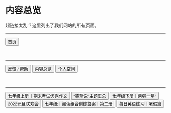 <link rel="stylesheet" type="text/css" href="style.css">

# 内容总览

超链接太乱？这里列出了我们网站的所有页面。

---

<div class="btn-group">
<a href="https://zz19z-2021-2.github.io/"><button class="button group-right">首页</button></a>
</div>
<p style="clear:both"></p>
<br />

---

<div class="btn-group">
<a href="https://zz19z-2021-2.github.io/feedback.html"><button class="button">反馈 / 帮助</button></a>
<a href="https://zz19z-2021-2.github.io/overview.html"><button class="button">内容总览</button></a>
<a href="https://zz19z-2021-2.github.io/Spaces/spaces.html"><button class="button">个人空间</button></a>
</div>
<p style="clear:both"></p>
<br />

---

<div class="btn-group">
<a href="https://zz19z-2021-2.github.io/七年级上册｜期末考试优秀作文.html"><button class="button">七年级上册｜期末考试优秀作文</button></a>
<a href="https://zz19z-2021-2.github.io/笑草说.html"><button class="button">“笑草说”主题汇总</button></a>
<a href="https://zz19z-2021-2.github.io/七年级下册｜两弹一星.html"><button class="button">七年级下册｜两弹一星”</button></a>
<a href="https://zz19z-2021-2.github.io/2022元旦联欢会.html"><button class="button">2022元旦联欢会</button></a>
<a href="https://zz19z-2021-2.github.io/七年级｜阅读组合训练答案｜第二册.html"><button class="button">七年级｜阅读组合训练答案｜第二册</button></a>
<a href="https://zz19z-2021-2.github.io/english_exercises.html"><button class="button">每日英语练习｜暑假篇</button></a>
</div>
<p style="clear:both"></p>
<br />